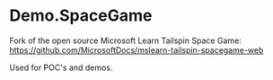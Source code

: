 # Demo.SpaceGame

Fork of the open source Microsoft Learn Tailspin Space Game: https://github.com/MicrosoftDocs/mslearn-tailspin-spacegame-web

Used for POC's and demos. 
